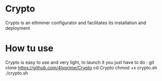 # Crypto
Crypto is an ethminer configurator and facilitates its installation and deployment 
# How tu use
Crypto is easy to use and very light, to launch it you just have to do : 
git clone https://github.com/4lxprime/Crypto
cd Crypto 
chmod +x crypto.sh
./crypto.sh
